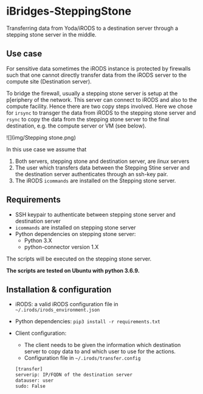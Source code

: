 # iBridges-SteppingStone
Transferring data from Yoda/iRODS to a destination server through a stepping stone server in the middle.

## Use case
For sensitive data sometimes the iRODS instance is protected by firewalls such that one cannot directly transfer data from the iRODS server to the compute site (Destination server).

To bridge the firewall, usually a stepping stone server is setup at the p[eriphery of the network. This server can connect to iRODS and also to the compute facility.
Hence there are two copy steps involved. Here we chose for `irsync` to transger the data from iRODS to the stepping stone server and `rsync` to copy the data from the stepping stone server to the final destination, e.g. the compute server or VM (see below).

![](img/Stepping stone.png)

In this use case we assume that

1. Both servers, stepping stone and destination server, are *linux* servers
2. The user which transfers data between the Stepping Stine server and the destination server authenticates through an ssh-key pair.
3. The iRODS `icommands` are installed on the Stepping stone server.

## Requirements
- SSH keypair to authenticate between stepping stone server and destination server
- `icommands` are installed on stepping stone server
- Python dependencies on stepping stone server:
	- Python 3.X
	- python-connector version 1.X

The scripts will be executed on the stepping stone server.

**The scripts are tested on Ubuntu with python 3.6.9.**

## Installation & configuration

- iRODS: a valid iRODS configuration file in `~/.irods/irods_environment.json`
- Python dependencies: `pip3 install -r requirements.txt`
- Client configuration:
	- The client needs to be given the information which destination server to copy data to and which user to use for the actions.
	- Configuration file in `~/.irods/transfer.config`
	
	```sh
	[transfer]
    serverip: IP/FQDN of the destination server
    datauser: user 
    sudo: False
    ```
	